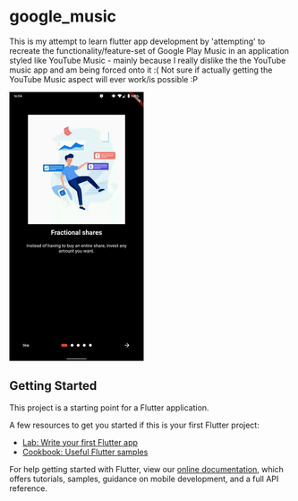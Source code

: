 # google_music

This is my attempt to learn flutter app development by 'attempting' to recreate the functionality/feature-set of Google Play Music in an application styled like YouTube Music - mainly because I really dislike the the YouTube music app and am being forced onto it :( Not sure if actually getting the YouTube Music aspect will ever work/is possible :P

![](example.gif)

## Getting Started

This project is a starting point for a Flutter application.

A few resources to get you started if this is your first Flutter project:

- [Lab: Write your first Flutter app](https://flutter.dev/docs/get-started/codelab)
- [Cookbook: Useful Flutter samples](https://flutter.dev/docs/cookbook)

For help getting started with Flutter, view our
[online documentation](https://flutter.dev/docs), which offers tutorials,
samples, guidance on mobile development, and a full API reference.
